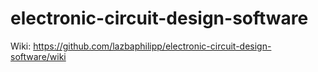 # electronic-circuit-design-software

Wiki:
https://github.com/lazbaphilipp/electronic-circuit-design-software/wiki
